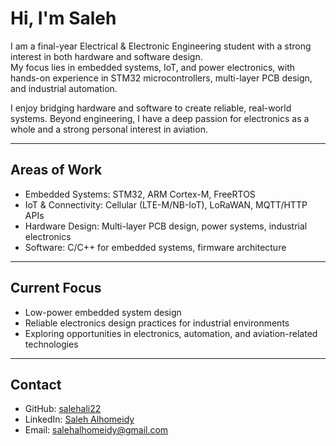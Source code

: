 # Hi, I'm Saleh

I am a final-year Electrical & Electronic Engineering student with a strong interest in both hardware and software design.  
My focus lies in embedded systems, IoT, and power electronics, with hands-on experience in STM32 microcontrollers, multi-layer PCB design, and industrial automation.  

I enjoy bridging hardware and software to create reliable, real-world systems. Beyond engineering, I have a deep passion for electronics as a whole and a strong personal interest in aviation.

---

## Areas of Work
- Embedded Systems: STM32, ARM Cortex-M, FreeRTOS  
- IoT & Connectivity: Cellular (LTE-M/NB-IoT), LoRaWAN, MQTT/HTTP APIs  
- Hardware Design: Multi-layer PCB design, power systems, industrial electronics  
- Software: C/C++ for embedded systems, firmware architecture  

---

## Current Focus
- Low-power embedded system design  
- Reliable electronics design practices for industrial environments  
- Exploring opportunities in electronics, automation, and aviation-related technologies  

---

## Contact
- GitHub: [salehali22](https://github.com/salehali22)  
- LinkedIn: [Saleh Alhomeidy](https://www.linkedin.com/in/saleh-al-homeidy/)  
- Email: salehalhomeidy@gmail.com  

